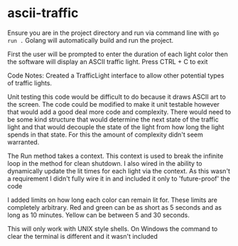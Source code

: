 # ascii-traffic

Ensure you are in the project directory and run via command line with
`go run .`
Golang will automatically build and run the project.

First the user will be prompted to enter the duration of each light color then the software will display an ASCII 
traffic light. Press CTRL + C to exit

Code Notes:
  Created a TrafficLight interface to allow other potential types of traffic lights.

  Unit testing this code would be difficult to do because it draws ASCII art to the screen. The code could be modified
  to make it unit testable however that would add a good deal more code and complexity. There would need to be some kind
  structure that would determine the next state of the traffic light and that would decouple the state of the light from 
  how long the light spends in that state. For this the amount of complexity didn't seem warranted. 

  The Run method takes a context. This context is used to break the infinite loop in the method for clean shutdown. 
  I also wired in the ability to dynamically update the lit times for each light via the context. As this wasn't 
  a requirement I didn't fully wire it in and included it only to 'future-proof' the code

  I added limits on how long each color can remain lit for. These limits are completely arbitrary. Red and green can be 
  as short as 5 seconds and as long as 10 minutes. Yellow can be between 5 and 30 seconds.

  This will only work with UNIX style shells. On Windows the command to clear the terminal is different and it wasn't 
  included
  